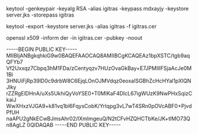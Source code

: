 keytool -genkeypair -keyalg RSA -alias igitras -keypass mdxayjy -keystore server.jks -storepass igitras

keytool -export -keystore server.jks -alias igitras -f igitras.cer


openssl x509 -inform der -in igitras.cer -pubkey -noout

-----BEGIN PUBLIC KEY-----
MIIBIjANBgkqhkiG9w0BAQEFAAOCAQ8AMIIBCgKCAQEAz1bpXSTC/tgb9aqQFYb7
Vf2Uxxqz7Cbpq3hM1FDa/zCentyqzv7HUzOvaGkBay+E7JPMIlIFSjaAcJe0M1Bi
3HNUiFjRp39lD0c9drbW8C6EjqLOnOJMVdqz0eoxaISGBhZcHcHYal1pXlQNJlky
rZZRgElDHnA/uXs5UkhiQyVoYSE0+T0MIKaF4DIcL67igWUzK9NwPHxSqizCkaiJ
WwXHxzVJGA9+k81vq1bl6FqysCobK/YrIqpg3vL7wT4SRn0pOVcABF0+PjvdPfUH
naAPU2gNkECwBJmsAhr02/lXmlmgeuQ/N2tCFvHZQHCTbKe/JK+tIMO73Qn8AgLZ
0QIDAQAB
-----END PUBLIC KEY-----
